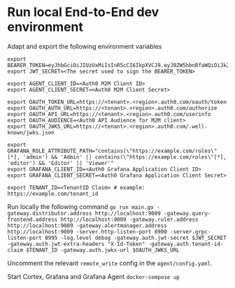 # Run local End-to-End dev environment

Adapt and export the following environment variables

```
export BEARER_TOKEN=eyJhbGciOiJIUzUxMiIsInR5cCI6IkpXVCJ9.eyJ0ZW5hbnRfaWQiOiJkZXZlbG9wbWVudCIsInZlcnNpb24iOjEsImF1ZCI6InJld2UifQ.a7zdFoVYTk_CKR1Cj3h6S3SBGPseS0x3PNJjy4jdvPtWaraDC638QlXu0CeBMf3vLWPBJB0fopbSMQvm6IoPtw
export JWT_SECRET=<The secret used to sign the BEARER_TOKEN>

export AGENT_CLIENT_ID=<Auth0 M2M Client ID>
export AGENT_CLIENT_SECRET=<Auth0 M2M Client Secret>

export OAUTH_TOKEN_URL=https://<tenant>.<region>.auth0.com/oauth/token
export OAUTH_AUTH_URL=https://<tenant>.<region>.auth0.com/authorize
export OAUTH_API_URL=https://<tenant>.<region>.auth0.com/userinfo
export OAUTH_AUDIENCE=<Auth0 API Audience for M2M client>
export OAUTH_JWKS_URL=https://<tenant>.<region>.auth0.com/.well-known/jwks.json

export GRAFANA_ROLE_ATTRIBUTE_PATH="contains(\"https://example.com/roles\"[*], 'admin') && 'Admin' || contains(\"https://example.com/roles\"[*], 'editor') && 'Editor' || 'Viewer'"
export GRAFANA_CLIENT_ID=<Auth0 Grafana Application Client ID>
export GRAFANA_CLIENT_SECRET=<Auth0 Grafana Application Client Secret>

export TENANT_ID=<TenantID Claim> # example: https://example.com/tenant_id
```

Run locally the following command
`go run main.go -gateway.distributor.address http://localhost:9009 -gateway.query-frontend.address http://localhost:9009 -gateway.ruler.address http://localhost:9009 -gateway.alertmanager.address http://localhost:9009 -server.http-listen-port 8900 -server.grpc-listen-port 8995 -log.level debug -gateway.auth.jwt-secret $JWT_SECRET -gateway.auth.jwt-extra-headers "X-Id-Token" -gateway.auth.tenant-id-claim $TENANT_ID -gateway.auth.jwks-url $OAUTH_JWKS_URL`

Uncomment the relevant `remote_write` config in the `agent/config.yaml`.

Start Cortex, Grafana and Grafana Agent
`docker-compose up`
